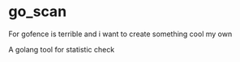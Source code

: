 # go_scan

For gofence is terrible  and i want to create something cool my own

A golang tool for statistic check
